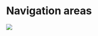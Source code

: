# Navigation areas

![](https://s3.eu-west-1.amazonaws.com/docx.flowx.ai/release34/navigation_areas.gif)